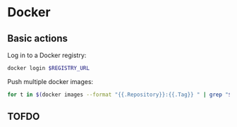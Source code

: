 # Docker

## Basic actions

Log in to a Docker registry:

```bash
docker login $REGISTRY_URL
```

Push multiple docker images:

```bash
for t in $(docker images --format "{{.Repository}}:{{.Tag}} " | grep "$IMAGE_NAME"); do docker push "${t}"; done
```

## TOFDO
